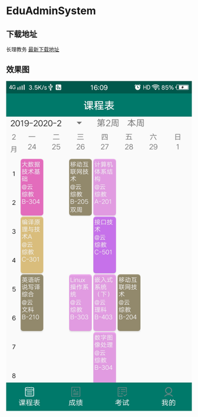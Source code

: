 # EduAdminSystem
##  下载地址  
长理教务 [最新下载地址](http://47.106.159.165:8081/apk/长理教务V2.0.1.apk)
##  效果图
![](https://github.com/892681347/EduAdminPic/raw/master/TimetablePic.jpg)  
